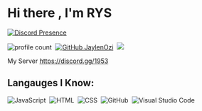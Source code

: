 # Hi there , I'm RYS 
[![Discord Presence](https://lanyard-profile-readme.vercel.app/api/825015894903750697 )](https://discord.com/users/825015894903750697) 

![profile count](https://komarev.com/ghpvc/?username=ariscik&color=red)&nbsp;
[![GitHub JaylenOzi](https://img.shields.io/github/followers/RysFriztche?label=follow&style=social)](https://github.com/RysFriztche)&nbsp;
<a href="https://instagram.com/rysderler"><img src="https://img.shields.io/badge/@rysderler-E4405F?style=flat&logo=Instagram&logoColor=white"/></a> &nbsp;

My Server
https://discord.gg/1953

## Langauges I Know:
![JavaScript](https://img.shields.io/badge/-JavaScript-05122A?style=flat&logo=javascript)&nbsp;
![HTML](https://img.shields.io/badge/-HTML-05122A?style=flat&logo=HTML5)&nbsp;
![CSS](https://img.shields.io/badge/-CSS-05122A?style=flat&logo=CSS3)&nbsp;
![GitHub](https://img.shields.io/badge/-GitHub-05122A?style=flat&logo=github)&nbsp;
![Visual Studio Code](https://img.shields.io/badge/-Visual%20Studio%20Code-05122A?style=flat&logo=visual-studio-code&logoColor=007ACC)&nbsp;


